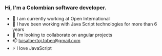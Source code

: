 ### Hi, I'm a Colombian software developer.
- 🔭 I am currently working at Open International
- 🌱 I have been working with Java Script technologies for more than 6 years
- 👯 I'm looking to collaborate on angular projects
- 📫 luisalbertoj.tober@gmail.com
- ⚡ I love JavaScript
